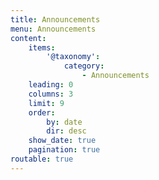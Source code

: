 ```yaml
---
title: Announcements
menu: Announcements
content:
    items:
        '@taxonomy':
            category:
                - Announcements
    leading: 0
    columns: 3
    limit: 9
    order:
        by: date
        dir: desc
    show_date: true
    pagination: true
routable: true
---
```


